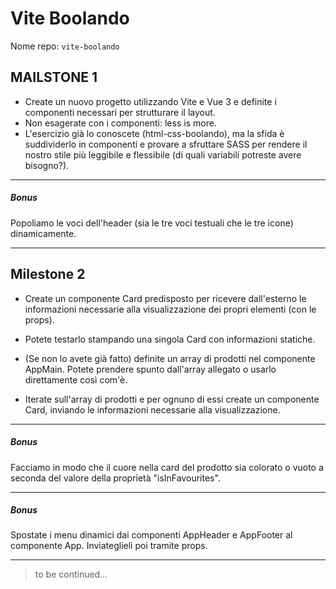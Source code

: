 # Vite Boolando

Nome repo: `vite-boolando`

## MAILSTONE 1

- Create un nuovo progetto utilizzando Vite e Vue 3 e definite i componenti necessari per strutturare il layout.
- Non esagerate con i componenti: less is more.
- L'esercizio già lo conoscete (html-css-boolando), ma la sfida è suddividerlo in componenti e provare a sfruttare SASS per rendere il nostro stile più leggibile e flessibile (di quali variabili potreste avere bisogno?).
<hr>

##### Bonus

Popoliamo le voci dell'header (sia le tre voci testuali che le tre icone) dinamicamente.

<hr>

## Milestone 2

- Create un componente Card predisposto per ricevere dall'esterno le informazioni necessarie alla visualizzazione dei propri elementi (con le props).
- Potete testarlo stampando una singola Card con informazioni statiche.

- (Se non lo avete già fatto) definite un array di prodotti nel componente AppMain. Potete prendere spunto dall'array allegato o usarlo direttamente così com'è.
- Iterate sull'array di prodotti e per ognuno di essi create un componente Card, inviando le informazioni necessarie alla visualizzazione.
<hr>

##### Bonus

Facciamo in modo che il cuore nella card del prodotto sia colorato o vuoto a seconda del valore della proprietà "isInFavourites".

<hr>

##### Bonus

Spostate i menu dinamici dai componenti AppHeader e AppFooter al componente App. Inviateglieli poi tramite props.

<hr>

> to be continued...
